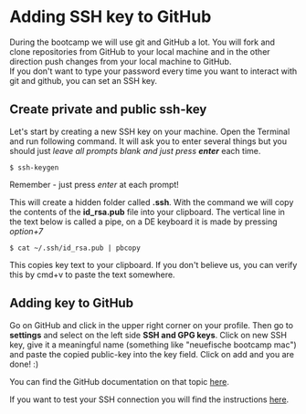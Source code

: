 # Adding SSH key to GitHub

During the bootcamp we will use git and GitHub a lot. You will fork and clone repositories from GitHub to your local machine and in the other direction push changes from your local machine to GitHub.  
If you don't want to type your password every time you want to interact with git and github, you can set an SSH key. 


## Create private and public ssh-key

Let's start by creating a new SSH key on your machine. Open the Terminal and run following command. It will ask you to enter several things but you should just *leave all prompts blank and just press **enter*** each time. 

```
$ ssh-keygen
```
Remember - just press *enter* at each prompt!

This will create a hidden folder called **.ssh**. With the command we will copy the contents of the **id_rsa.pub** file into your clipboard. The vertical line in the text below is called a pipe, on a DE keyboard it is made by pressing *option+7*

```
$ cat ~/.ssh/id_rsa.pub | pbcopy
```

This copies key text to your clipboard. If you don't believe us, you can verify this by cmd+v to paste the text somewhere. 

## Adding key to GitHub

Go on GitHub and click in the upper right corner on your profile. Then go to **settings** and select on the left side **SSH and GPG keys**. Click on new SSH key, give it a meaningful name (something like "neuefische bootcamp mac") and paste the copied public-key into the key field. Click on add and you are done! :) 

You can find the GitHub documentation on that topic [here](https://docs.github.com/en/github/authenticating-to-github/adding-a-new-ssh-key-to-your-github-account).

If you want to test your SSH connection you will find the instructions [here](https://docs.github.com/en/github/authenticating-to-github/testing-your-ssh-connection).
